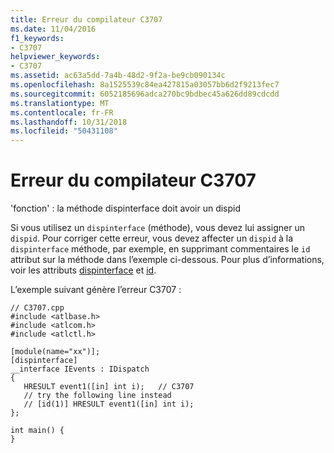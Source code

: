 ```yaml
---
title: Erreur du compilateur C3707
ms.date: 11/04/2016
f1_keywords:
- C3707
helpviewer_keywords:
- C3707
ms.assetid: ac63a5dd-7a4b-48d2-9f2a-be9cb090134c
ms.openlocfilehash: 8a1525539c84ea427815a03057bb6d2f9213fec7
ms.sourcegitcommit: 6052185696adca270bc9bdbec45a626dd89cdcdd
ms.translationtype: MT
ms.contentlocale: fr-FR
ms.lasthandoff: 10/31/2018
ms.locfileid: "50431108"
---
```

# <a name="compiler-error-c3707"></a>Erreur du compilateur C3707

'fonction' : la méthode dispinterface doit avoir un dispid

Si vous utilisez un `dispinterface` (méthode), vous devez lui assigner un `dispid`. Pour corriger cette erreur, vous devez affecter un `dispid` à la `dispinterface` méthode, par exemple, en supprimant commentaires le `id` attribut sur la méthode dans l’exemple ci-dessous. Pour plus d’informations, voir les attributs [dispinterface](../../windows/dispinterface.md) et [id](../../windows/id.md).

L’exemple suivant génère l’erreur C3707 :

```
// C3707.cpp
#include <atlbase.h>
#include <atlcom.h>
#include <atlctl.h>

[module(name="xx")];
[dispinterface]
__interface IEvents : IDispatch
{
   HRESULT event1([in] int i);   // C3707
   // try the following line instead
   // [id(1)] HRESULT event1([in] int i);
};

int main() {
}
```